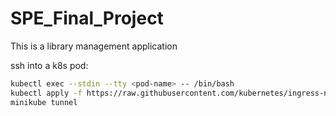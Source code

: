 # SPE_Final_Project

This is a library management application

ssh into a k8s pod: 

```bash
kubectl exec --stdin --tty <pod-name> -- /bin/bash
kubectl apply -f https://raw.githubusercontent.com/kubernetes/ingress-nginx/main/deploy/static/provider/cloud/deploy.yaml
minikube tunnel
```